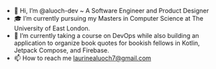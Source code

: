 <!---
aluoch-dev/aluoch-dev is a ✨ special ✨ repository because its `README.md` (this file) appears on your GitHub profile.
You can click the Preview link to take a look at your changes.
--->

- 👋 Hi, I’m @aluoch-dev ~ A Software Engineer and Product Designer 
- 🎓 I’m currently pursuing my Masters in Computer Science at The University of East London. 
- 🌱 I’m currently taking a course on DevOps while also building an application to organize book quotes for bookish fellows in Kotlin, Jetpack Compose, and Firebase.
- 📫 How to reach me laurinealuoch7@gmail.com




